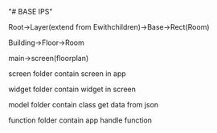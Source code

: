 "# BASE IPS" 

Root->Layer(extend from Ewithchildren)->Base->Rect(Room)

Building->Floor->Room

main->screen(floorplan)

screen folder contain screen in app

widget folder contain widget in screen

model folder contain class get data from json

function folder contain app handle function
